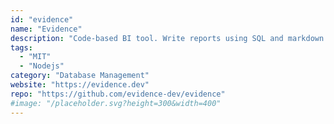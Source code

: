 ```yaml
---
id: "evidence"
name: "Evidence"
description: "Code-based BI tool. Write reports using SQL and markdown and they render as a website."
tags:
  - "MIT"
  - "Nodejs"
category: "Database Management"
website: "https://evidence.dev"
repo: "https://github.com/evidence-dev/evidence"
#image: "/placeholder.svg?height=300&width=400"
---
```



